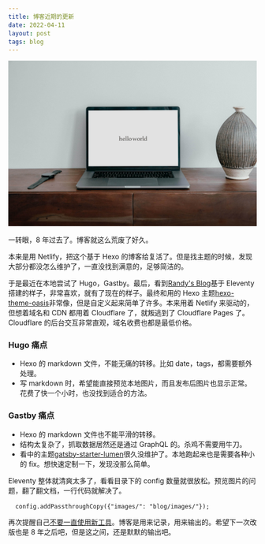 ```yaml
---
title: 博客近期的更新
date: 2022-04-11
layout: post
tags: blog
---
```

![](../images/hello-world.jpg)

一转眼，8 年过去了。博客就这么荒废了好久。

本来是用 Netlify，把这个基于 Hexo 的博客给复活了。但是找主题的时候，发现大部分都没怎么维护了，一直没找到满意的，足够简洁的。

于是最近在本地尝试了 Hugo，Gastby。最后，看到[Randy's Blog](https://www.lutaonan.com/blog/)基于 Eleventy 搭建的样子，非常喜欢，就有了现在的样子。最终和用的 Hexo 主题[hexo-theme-oasis](https://github.com/qiantao94/hexo-theme-oasis)非常像，但是自定义起来简单了许多。本来用着 Netlify 来驱动的，但想着域名和 CDN 都用着 Cloudflare 了，就叛逃到了 Cloudflare Pages 了。Cloudflare 的后台交互非常直观，域名收费也都是最低价格。

### Hugo 痛点
- Hexo 的 markdown 文件，不能无痛的转移。比如 date，tags，都需要额外处理。
- 写 markdown 时，希望能直接预览本地图片，而且发布后图片也显示正常。花费了快一个小时，也没找到适合的方法。

### Gastby 痛点
- Hexo 的 markdown 文件也不能平滑的转移。
- 结构太复杂了，抓取数据居然还是通过 GraphQL 的。杀鸡不需要用牛刀。
- 看中的主题[gatsby-starter-lumen](https://github.com/alxshelepenok/gatsby-starter-lumen)很久没维护了。本地跑起来也是需要各种小的 fix。想快速定制一下，发现没那么简单。

Eleventy 整体就清爽太多了，看看目录下的 config 数量就很放松。预览图片的问题，翻了翻文档，一行代码就解决了。
```
  config.addPassthroughCopy({"images/": "blog/images/"});
```

再次提醒自己[不要一直使用新工具](https://www.6path.com/blog/no-more-tools/)。博客是用来记录，用来输出的。希望下一次改版也是 8 年之后吧，但是这之间，还是默默的输出吧。
